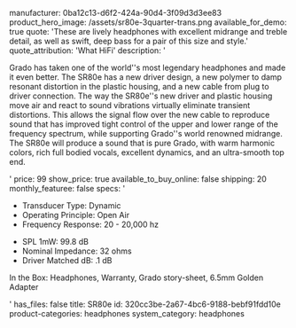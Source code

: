 manufacturer: 0ba12c13-d6f2-424a-90d4-3f09d3d3ee83
product_hero_image: /assets/sr80e-3quarter-trans.png
available_for_demo: true
quote: 'These are lively headphones with excellent midrange and treble detail, as well as swift, deep bass for a pair of this size and style.'
quote_attribution: 'What HiFi'
description: '<p>Grado has taken one of the world''s most legendary headphones and made it even better. The SR80e has a new driver design, a new polymer to&nbsp;damp resonant distortion in the plastic housing, and a new cable from plug to driver connection. The way the SR80e''s new driver and plastic housing move air and react to sound vibrations&nbsp;virtually eliminate&nbsp;transient distortions. This allows the signal flow over the new cable to reproduce sound that has improved&nbsp;tight control of the upper and lower range of the frequency spectrum, while&nbsp;supporting Grado''s world renowned midrange. The SR80e will produce a sound that is pure Grado, with warm harmonic colors, rich full bodied vocals, excellent dynamics, and an ultra-smooth top end.</p>'
price: 99
show_price: true
available_to_buy_online: false
shipping: 20
monthly_featuree: false
specs: '<ul><li>Transducer Type: Dynamic</li><li>Operating Principle: Open Air</li><li>Frequency Response: 20 - 20,000 hz</li></ul><ul><li>SPL 1mW: 99.8 dB</li><li>Nominal Impedance: 32 ohms</li><li>Driver Matched dB: .1 dB</li></ul><p>In the Box: Headphones, Warranty, Grado story-sheet, 6.5mm Golden Adapter</p>'
has_files: false
title: SR80e
id: 320cc3be-2a67-4bc6-9188-bebf91fdd10e
product-categories: headphones
system_category: headphones
